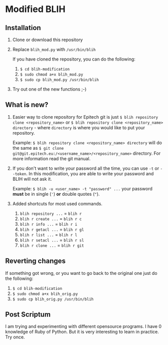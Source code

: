 Modified BLIH
=============

Installation
------------

1) Clone or download this repository
2) Replace `blih_mod.py` with `/usr/bin/blih`

    If you have cloned the repository, you can do the following:
    1) `$ cd blih-modification`
    2) `$ sudo chmod a+x blih_mod.py`
    3) `$ sudo cp blih_mod.py /usr/bin/blih`
3) Try out one of the new functions ;-)

What is new?
------------

1) Easier way to clone repository for Epitech git is just `$ blih repository clone <repository_name>` or `$ blih repository clone <repository_name> directory` - where `directory` is where you would like to put your repository.

    Example: `$ blih repository clone <repository_name> directory` will do the same as `$ git clone git@git.epitech.eu:/<username_name>/<repository_name>` directory. For more information read the git manual.

2) If you don't want to write your password all the time, you can use `-t` or `--token`. In this modification, you are able to write your password and BLIH will not ask it.

    Example: `$ blih -u <user_name> -t "password" ...` your password **must** be in single (`'`) **or** double quotes (`"`). 

3) Added shortcuts for most used commands.

    1) `blih repository ...` = `blih r`
    2) `blih r create ...` = `blih r c`
    2) `blih r info ...` = `blih r i`
    2) `blih r getacl ...` = `blih r gl`
    2) `blih r list ...` = `blih r l`
    2) `blih r setacl ...` = `blih r sl`
    2) `blih r clone ...` = `blih r git`

Reverting changes
-----------------

If something got wrong, or you want to go back to the original one just do the following:
1) `$ cd blih-modification`
2) `$ sudo chmod a+x blih_orig.py`
3) `$ sudo cp blih_orig.py /usr/bin/blih`

Post Scriptum
-------------

I am trying and experimenting with different opensource programs. I have 0 knowledge of Ruby of Python. But it is very interesting to learn in practice. Try once. 